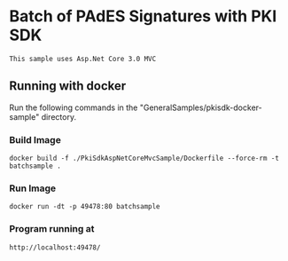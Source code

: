 # Batch of PAdES Signatures with PKI SDK

    This sample uses Asp.Net Core 3.0 MVC

## Running with docker

Run the following commands in the "GeneralSamples/pkisdk-docker-sample"  directory.

### Build Image

    docker build -f ./PkiSdkAspNetCoreMvcSample/Dockerfile --force-rm -t batchsample .

### Run Image

    docker run -dt -p 49478:80 batchsample

### Program running at

    http://localhost:49478/